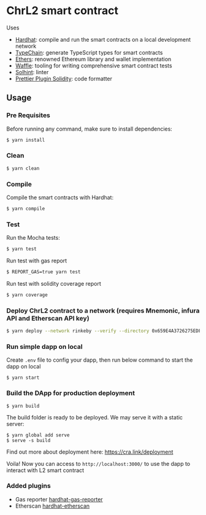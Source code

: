# ChrL2 smart contract

Uses

- [Hardhat](https://github.com/nomiclabs/hardhat): compile and run the smart contracts on a local development network
- [TypeChain](https://github.com/ethereum-ts/TypeChain): generate TypeScript types for smart contracts
- [Ethers](https://github.com/ethers-io/ethers.js/): renowned Ethereum library and wallet implementation
- [Waffle](https://github.com/EthWorks/Waffle): tooling for writing comprehensive smart contract tests
- [Solhint](https://github.com/protofire/solhint): linter
- [Prettier Plugin Solidity](https://github.com/prettier-solidity/prettier-plugin-solidity): code formatter

## Usage

### Pre Requisites

Before running any command, make sure to install dependencies:

```sh
$ yarn install
```


### Clean

```sh
$ yarn clean
```

### Compile

Compile the smart contracts with Hardhat:

```sh
$ yarn compile
```

### Test

Run the Mocha tests:

```sh
$ yarn test
```

Run test with gas report

```sh
$ REPORT_GAS=true yarn test
```

Run test with solidity coverage report

```sh
$ yarn coverage
```

### Deploy ChrL2 contract to a network (requires Mnemonic, infura API and Etherscan API key)

```sh
$ yarn deploy --network rinkeby --verify --directory 0x659E4A3726275EDFD125F52338ECE0D54D15BD99,0x1A642F0E3C3AF545E7ACBD38B07251B3990914F1,0x75E20828B343D1FE37FAE469AB698E19C17F20B5 --app 0x659E4A3726275EDFD125F52338ECE0D54D15BD99,0x1A642F0E3C3AF545E7ACBD38B07251B3990914F1,0x75E20828B343D1FE37FAE469AB698E19C17F20B5
```

### Run simple dapp on local

Create `.env` file to config your dapp, then run below command to start the dapp on local

```
$ yarn start
```

### Build the DApp for production deployment

```
$ yarn build

```

The build folder is ready to be deployed.
We may serve it with a static server:

```
$ yarn global add serve
$ serve -s build
```

Find out more about deployment here:
    https://cra.link/deployment


Voila! Now you can access to `http://localhost:3000/` to use the dapp to interact with L2 smart contract

### Added plugins

- Gas reporter [hardhat-gas-reporter](https://hardhat.org/plugins/hardhat-gas-reporter.html)
- Etherscan [hardhat-etherscan](https://hardhat.org/plugins/nomiclabs-hardhat-etherscan.html)
